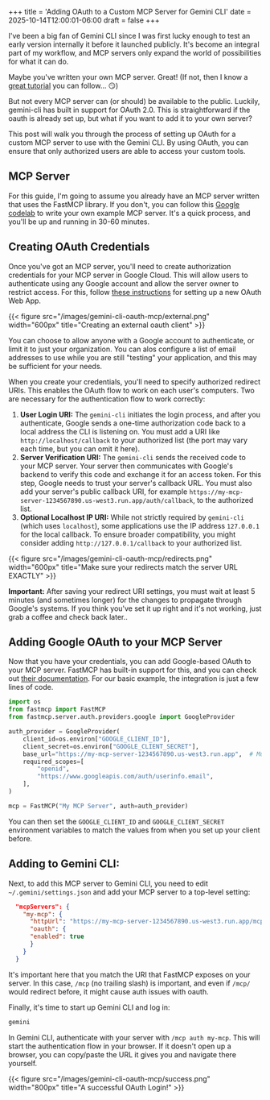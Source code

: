 +++
title = 'Adding OAuth to a Custom MCP Server for Gemini CLI'
date = 2025-10-14T12:00:01-06:00
draft = false
+++

I've been a big fan of Gemini CLI since I was first lucky enough to test an early version internally it before it launched publicly.  It's become an integral part of my workflow, and MCP servers only expand the world of possibilities for what it can do.

Maybe you've written your own MCP server.  Great!  (If not, then I know a [great tutorial](https://codelabs.developers.google.com/codelabs/cloud-run/how-to-deploy-a-secure-mcp-server-on-cloud-run?utm_campaign=CDR_0x145aeba1_default_b452068522&utm_medium=external&utm_source=blog) you can follow... 😏)

But not every MCP server can (or should) be available to the public.  Luckily, gemini-cli has built in support for OAuth 2.0.  This is straightforward if the oauth is already set up, but what if you want to add it to your own server?

This post will walk you through the process of setting up OAuth for a custom MCP server to use with the Gemini CLI. By using OAuth, you can ensure that only authorized users are able to access your custom tools.

## MCP Server

For this guide, I'm going to assume you already have an MCP server written that uses the FastMCP library. If you don't, you can follow this [Google codelab](https://codelabs.developers.google.com/codelabs/cloud-run/how-to-deploy-a-secure-mcp-server-on-cloud-run?utm_campaign=CDR_0x145aeba1_default_b452068522&utm_medium=external&utm_source=blog) to write your own example MCP server.  It's a quick process, and you'll be up and running in 30-60 minutes.

## Creating OAuth Credentials

Once you've got an MCP server, you'll need to create authorization credentials for your MCP server in Google Cloud. This will allow users to authenticate using any Google account and allow the server owner to restrict access. For this, follow [these instructions](https://developers.google.com/identity/protocols/oauth2/web-server#creatingcred?utm_campaign=CDR_0x145aeba1_default_b452068522&utm_medium=external&utm_source=blog) for setting up a new OAuth Web App.

{{< figure src="/images/gemini-cli-oauth-mcp/external.png" width="600px" title="Creating an external oauth client" >}}

You can choose to allow anyone with a Google account to authenticate, or limit it to just your organization.  You can alos configure a list of email addresses to use while you are still "testing" your application, and this may be sufficient for your needs.

When you create your credentials, you'll need to specify authorized redirect URIs.  This enables the OAuth flow to work on each user's computers. Two are necessary for the authentication flow to work correctly:

1.  **User Login URI:** The `gemini-cli` initiates the login process, and after you authenticate, Google sends a one-time authorization code back to a local address the CLI is listening on. You must add a URI like `http://localhost/callback` to your authorized list (the port may vary each time, but you can omit it here).
2.  **Server Verification URI:** The `gemini-cli` sends the received code to your MCP server. Your server then communicates with Google's backend to verify this code and exchange it for an access token. For this step, Google needs to trust your server's callback URL. You must also add your server's public callback URI, for example `https://my-mcp-server-1234567890.us-west3.run.app/auth/callback`, to the authorized list.
3.  **Optional Localhost IP URI:** While not strictly required by `gemini-cli` (which uses `localhost`), some applications use the IP address `127.0.0.1` for the local callback. To ensure broader compatibility, you might consider adding `http://127.0.0.1/callback` to your authorized list.

{{< figure src="/images/gemini-cli-oauth-mcp/redirects.png" width="600px" title="Make sure your redirects match the server URL EXACTLY" >}}

**Important:** After saving your redirect URI settings, you must wait at least 5 minutes (and sometimes longer) for the changes to propagate through Google's systems. If you think you've set it up right and it's not working, just grab a coffee and check back later..

## Adding Google OAuth to your MCP Server

Now that you have your credentials, you can add Google-based OAuth to your MCP server. FastMCP has built-in support for this, and you can check out [their documentation](https://gofastmcp.com/integrations/google).  For our basic example, the integration is just a few lines of code.



```python
import os
from fastmcp import FastMCP
from fastmcp.server.auth.providers.google import GoogleProvider

auth_provider = GoogleProvider(
    client_id=os.environ["GOOGLE_CLIENT_ID"],
    client_secret=os.environ["GOOGLE_CLIENT_SECRET"],
    base_url="https://my-mcp-server-1234567890.us-west3.run.app",  # Must match your OAuth configuration
    required_scopes=[
        "openid",
        "https://www.googleapis.com/auth/userinfo.email",
    ],
)

mcp = FastMCP("My MCP Server", auth=auth_provider)
```

You can then set the `GOOGLE_CLIENT_ID` and `GOOGLE_CLIENT_SECRET` environment variables to match the values from when you set up your client before.


## Adding to Gemini CLI:

Next, to add this MCP server to Gemini CLI, you need to edit `~/.gemini/settings.json` and add your MCP server to a top-level setting:

```json
  "mcpServers": {
    "my-mcp": {
      "httpUrl": "https://my-mcp-server-1234567890.us-west3.run.app/mcp",
      "oauth": {
      "enabled": true
      }
    }
  }
```

It's important here that you match the URI that FastMCP exposes on your server.  In this case, `/mcp` (no trailing slash) is important, and even if `/mcp/` would redirect before, it might cause auth issues with oauth.

Finally, it's time to start up Gemini CLI and log in:

```bash
gemini
```

In Gemini CLI, authenticate with your server with `/mcp auth my-mcp`. This will start the authentication flow in your browser.  If it doesn't open up a browser, you can copy/paste the URL it gives you and navigate there yourself.

{{< figure src="/images/gemini-cli-oauth-mcp/success.png" width="800px" title="A successful OAuth Login!" >}}